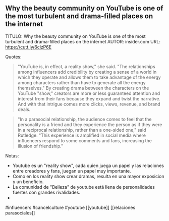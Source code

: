 ## Why the beauty community on YouTube is one of the most turbulent and drama-filled places on the internet

TITULO: Why the beauty community on YouTube is one of the most turbulent and drama-filled places on the internet
AUTOR: insider.com
URL: https://cutt.ly/6clzP6E

Quotes: 
> "YouTube is, in effect, a reality show," she said. "The relationships among influencers add credibility by creating a sense of a world in which they operate and allows them to take advantage of the energy among characters rather than have to generate all the energy themselves."
>By creating drama between the characters on the YouTube "show," creators are more or less guaranteed attention and interest from their fans because they expand and twist the narrative. And with that intrigue comes more clicks, views, revenue, and brand deals.

>"In a parasocial relationship, the audience comes to feel that the personality is a friend and they experience the person as if they were in a reciprocal relationship, rather than a one-sided one," said Rutledge. "This experience is amplified in social media where influencers respond to some comments and fans, increasing the illusion of friendship."


Notas:
* Youtube es un "reality show", cada quien juega un papel y las relaciones entre creadores y fans, juegan un papel muy importante.
* Como en los reality show crear dramas, resulta en una mayor exposicion y un beneficio.
* La comunidad de "Belleza" de youtube está llena de personalidades fuertes con grandes rivalidades.
* 

#influencers #cancelculture #youtube 
[[youtube]] [[relaciones parasociales]]